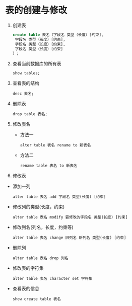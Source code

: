 # 表的创建与修改

1. 创建表

   ``` sql
   create table 表名（字段名 类型（长度）[约束],
   	字段名 类型（长度）[约束],
   	字段名 类型（长度）[约束],
   	字段名 类型（长度）[约束]
   ）;
   ```

2. 查看当前数据库的所有表

   `show tables;`

3. 查看表的结构

   `desc 表名;`

4. 删除表

   `drop table 表名;`

5. 修改表名

   * 方法一

     `alter table 表名 rename to 新表名`

   * 方法二

     `rename table 表名 to 新表名`

6. 修改表

* 添加一列

  `alter table 表名 add 字段名 类型(长度) [约束]`

* 修改列的类型(长度，约束)

  `alter table 表名 modify 要修改的字段名 类型(长度) [约束]`

* 修改列名(列名，长度，约束等)

  `alter table 表名 change 旧列名 新列名 类型(长度) [约束]`

* 删除列

  `alter table 表名 drop 列名`

* 修改表的字符集

  `alter table 表名 character set 字符集`

* 查看表的信息

  `show create table 表名`

  

